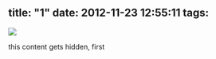 title: "1"
date: 2012-11-23 12:55:11
tags:
---

![](http://placehold.it/500x500)

<!-- more -->

this content gets hidden, first
